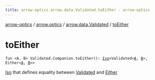 ```yaml
---
title: arrow.optics.arrow.data.Validated.toEither - arrow-optics
---
```


[arrow-optics](../../index.html) / [arrow.optics](../index.html) / [arrow.data.Validated](index.html) / [toEither](./to-either.html)

# toEither

`fun <A, B> Validated.Companion.toEither(): `[`Iso`](../-iso.html)`<Validated<`[`A`](to-either.html#A)`, `[`B`](to-either.html#B)`>, Either<`[`A`](to-either.html#A)`, `[`B`](to-either.html#B)`>>`

[Iso](../-iso.html) that defines equality between [Validated](#) and [Either](#)

